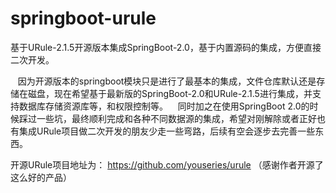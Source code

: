 # springboot-urule
基于URule-2.1.5开源版本集成SpringBoot-2.0，基于内置源码的集成，方便直接二次开发。

    因为开源版本的springboot模块只是进行了最基本的集成，文件仓库默认还是存储在磁盘，现在希望基于最新版的SpringBoot-2.0和URule-2.1.5进行集成，并支持数据库存储资源库等，和权限控制等。
    同时加之在使用SpringBoot 2.0的时候踩过一些坑，最终顺利完成和各种不同数据源的集成，希望对刚解除或者正好也有集成URule项目做二次开发的朋友少走一些弯路，后续有空会逐步去完善一些东西。

开源URule项目地址为： https://github.com/youseries/urule （感谢作者开源了这么好的产品） 
